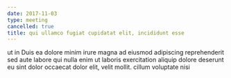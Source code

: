 ```yaml
---
date: 2017-11-03
type: meeting
cancelled: true
title: qui ullamco fugiat cupidatat elit, incididunt esse
---
```

ut in Duis ea dolore minim irure magna ad eiusmod adipiscing reprehenderit sed aute labore qui nulla enim ut laboris exercitation aliquip dolore deserunt eu sint dolor occaecat dolor elit, velit mollit. cillum voluptate nisi